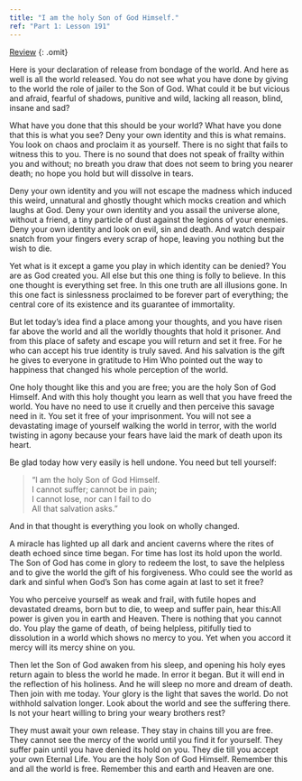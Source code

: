 ```yaml
---
title: "I am the holy Son of God Himself."
ref: "Part 1: Lesson 191"
---
```


<a class="hide-review" href="/acim/workbook/l211/#l191">Review</a>
{: .omit}

Here is your declaration of release from bondage of the world. And here
as well is all the world released. You do not see what you have done by
giving to the world the role of jailer to the Son of God. What could it
be but vicious and afraid, fearful of shadows, punitive and wild,
lacking all reason, blind, insane and sad?

What have you done that this should be your world? What have you done
that this is what you see? Deny your own identity and this is what
remains. You look on chaos and proclaim it as yourself. There is no sight
that fails to witness this to you. There is no sound that does not speak
of frailty within you and without; no breath you draw that does not seem
to bring you nearer death; no hope you hold but will dissolve in tears.

Deny your own identity and you will not escape the madness which induced
this weird, unnatural and ghostly thought which mocks creation and which
laughs at God. Deny your own identity and you assail the universe alone,
without a friend, a tiny particle of dust against the legions of your
enemies. Deny your own identity and look on evil, sin and death. And
watch despair snatch from your fingers every scrap of hope, leaving you
nothing but the wish to die.

Yet what is it except a game you play in which identity can be denied?
You are as God created you. All else but this one thing is folly to
believe. In this one thought is everything set free. In this one truth
are all illusions gone. In this one fact is sinlessness proclaimed to be
forever part of everything; the central core of its existence and its
guarantee of immortality.

But let today’s idea find a place among your thoughts, and you have
risen far above the world and all the worldly thoughts that hold it
prisoner. And from this place of safety and escape you will return and
set it free. For he who can accept his true identity is truly saved. And
his salvation is the gift he gives to everyone in gratitude to Him Who
pointed out the way to happiness that changed his whole perception of
the world.

One holy thought like this and you are free; you are the holy Son of God
Himself. And with this holy thought you learn as well
that you have freed the world. You have no need to use it cruelly and
then perceive this savage need in it. You set it free of your
imprisonment. You will not see a devastating image of yourself walking
the world in terror, with the world twisting in agony because your fears
have laid the mark of death upon its heart.

Be glad today how very easily is hell undone. You need but tell yourself:

> “I am the holy Son of God Himself.<br/>
> I cannot suffer; cannot be in pain;<br/>
> I cannot lose, nor can I fail to do<br/>
> All that salvation asks.”

And in that thought is everything you look on wholly changed.

A miracle has lighted up all dark and ancient caverns where the rites of
death echoed since time began. For time has lost its hold upon the
world. The Son of God has come in glory to redeem the lost, to save the
helpless and to give the world the gift of his forgiveness. Who could
see the world as dark and sinful when God’s Son has come again at last
to set it free?

You who perceive yourself as weak and frail, with futile hopes and
devastated dreams, born but to die, to weep and suffer pain, hear
this:All power is given you in earth and Heaven. There is nothing that
you cannot do. You play the game of death, of being helpless, pitifully
tied to dissolution in a world which shows no mercy to you. Yet when you
accord it mercy will its mercy shine on you.

Then let the Son of God awaken from his sleep, and opening his holy eyes
return again to bless the world he made. In error it began. But it will
end in the reflection of his holiness. And he will sleep no more and
dream of death. Then join with me today. Your glory is the light that
saves the world. Do not withhold salvation longer. Look about the world
and see the suffering there. Is not your heart willing to bring your
weary brothers rest?

They must await your own release. They stay in chains till you are
free. They cannot see the mercy of the world until you find it for
yourself. They suffer pain until you have denied its hold on you. They die
till you accept your own Eternal Life. You are the holy Son of God
Himself. Remember this and all the world is free. Remember this and
earth and Heaven are one.

